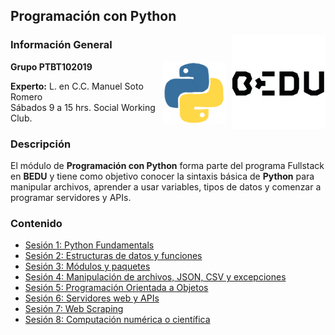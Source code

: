## Programación con Python

<img src="imagenes/bedu.jpg" align="right" height="150" width="150">

### Información General

<img src="imagenes/image.gif" align="right" height="100" width="100" hspace="10">

**Grupo PTBT102019**

**Experto:** L. en C.C. Manuel Soto Romero  
Sábados 9 a 15 hrs. Social Working Club.

### Descripción

El módulo de __Programación con Python__ forma parte del programa Fullstack en __BEDU__ y tiene como objetivo conocer la sintaxis básica de __Python__ para manipular archivos, aprender a usar variables, tipos de datos y comenzar a programar servidores y APIs.

### Contenido

- [Sesión 1: Python Fundamentals](sesion01/readme.md)
- [Sesión 2: Estructuras de datos y funciones](sesion02/readme.md)
- [Sesión 3: Módulos y paquetes](sesion03/readme.md)
- [Sesión 4: Manipulación de archivos, JSON, CSV y excepciones](sesion04/readme.md)
- [Sesión 5: Programación Orientada a Objetos](sesion05/readme.md)
- [Sesión 6: Servidores web y APIs](sesion06/readme.md)
- [Sesión 7: Web Scraping](sesion07/readme.md)
- [Sesión 8: Computación numérica o científica](sesion08/readme.md)
